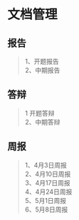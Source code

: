 文档管理
========

报告
----
>1、开题报告<br>
>2、中期报告<br>


答辩
---
>1 开题答辩<br>
>2、中期答辩<br>


周报
---
>1、4月3日周报<br>
>2、4月10日周报<br>
>3、4月17日周报<br>
>4、4月24日周报<br>
>5、5月1日周报<br>
>6、5月8日周报<br>
